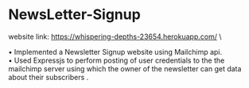 # NewsLetter-Signup
website link: https://whispering-depths-23654.herokuapp.com/ \

•	Implemented a Newsletter Signup website using Mailchimp api. \
•	Used Expressjs to perform posting of user credentials to the the mailchimp server using which the owner of the newsletter can get data about their subscribers .
